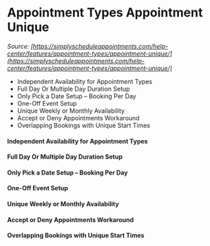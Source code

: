 # Appointment Types Appointment Unique


*Source: [https://simplyscheduleappointments.com/help-center/features/appointment-types/appointment-unique/](https://simplyscheduleappointments.com/help-center/features/appointment-types/appointment-unique/)*

- Independent Availability for Appointment Types
- Full Day Or Multiple Day Duration Setup
- Only Pick a Date Setup – Booking Per Day
- One-Off Event Setup
- Unique Weekly or Monthly Availability
- Accept or Deny Appointments Workaround
- Overlapping Bookings with Unique Start Times

#### Independent Availability for Appointment Types

#### Full Day Or Multiple Day Duration Setup

#### Only Pick a Date Setup – Booking Per Day

#### One-Off Event Setup

#### Unique Weekly or Monthly Availability

#### Accept or Deny Appointments Workaround

#### Overlapping Bookings with Unique Start Times
